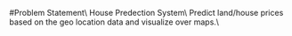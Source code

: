 #Problem Statement\\ 
House Predection System\\
Predict land/house prices based on the geo location data and visualize over maps.\\

